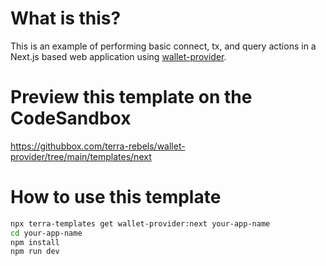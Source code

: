 # What is this?

This is an example of performing basic connect, tx, and query actions in a Next.js based web application using [wallet-provider](https://www.npmjs.com/package/@terra-rebels/wallet-provider).

# Preview this template on the CodeSandbox

<https://githubbox.com/terra-rebels/wallet-provider/tree/main/templates/next>

# How to use this template

```sh
npx terra-templates get wallet-provider:next your-app-name
cd your-app-name
npm install
npm run dev
```